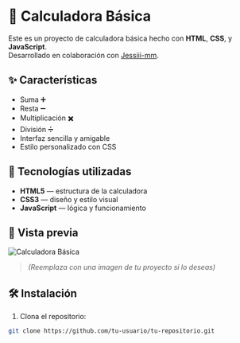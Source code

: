 # 🧮 Calculadora Básica

Este es un proyecto de calculadora básica hecho con **HTML**, **CSS**, y **JavaScript**.  
Desarrollado en colaboración con [Jessiii-mm](https://github.com/Jessiii-mm).

## ✨ Características

- Suma ➕
- Resta ➖
- Multiplicación ✖️
- División ➗
- Interfaz sencilla y amigable
- Estilo personalizado con CSS

## 🚀 Tecnologías utilizadas

- **HTML5** — estructura de la calculadora
- **CSS3** — diseño y estilo visual
- **JavaScript** — lógica y funcionamiento

## 📸 Vista previa

![Calculadora Básica](ruta/de/tu/captura.png)

> *(Reemplaza con una imagen de tu proyecto si lo deseas)*

## 🛠️ Instalación

1. Clona el repositorio:

```bash
git clone https://github.com/tu-usuario/tu-repositorio.git

